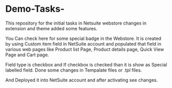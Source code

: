 # Demo-Tasks-
This repository for the initial tasks in Netsuite webstore changes in extension and theme added some features.


You Can check here for some special badge in the Webstore.
It is created by using Custom item field in NetSuite account and populated that field in various web pages like Product list Page, Product details page, Quick View Page and Cart page.


Field type is checkbox and If checkbox is checked than it is show as Special labelled field.
Done some changes in Tempalate files or .tpl files.


And Deployed it into NetSuite account and after activating see changes.
